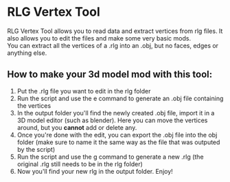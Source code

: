 # RLG Vertex Tool
RLG Vertex Tool allows you to read data and extract vertices from rlg files. It also allows you to edit the files and make some very basic mods.  
You can extract all the vertices of a .rlg into an .obj, but no faces, edges or anything else.

## How to make your 3d model mod with this tool:
1. Put the .rlg file you want to edit in the rlg folder
2. Run the script and use the e command to generate an .obj file containing the vertices
3. In the output folder you'll find the newly created .obj file, import it in a 3D model editor (such as blender). Here you can move the vertices around, but you **cannot** add or delete any.
4. Once you're done with the edit, you can export the .obj file into the obj folder (make sure to name it the same way as the file that was outputed by the script)
5. Run the script and use the g command to generate a new .rlg (the original .rlg still needs to be in the rlg folder)
6. Now you'll find your new rlg in the output folder. Enjoy!
